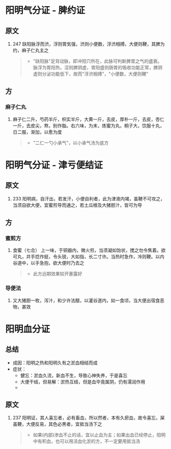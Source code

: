 # 阳明气分证 - 脾约证
## 原文
1. 247 趺阳脉浮而渋，浮则胃気强，渋则小便数，浮渋相搏，大便则鞕，其脾为约，麻子仁丸主之
    > * "趺阳脉"足背动脉，即冲阳穴所在，此脉可判断脾胃之气的盛衰。脉浮为胃阳热，涩则脾阴虚，胃阳盛则肠胃的吸收功能正常，脾阴虚则分泌功能低下，故而"浮渋相搏"，"小便数，大便则鞕"

## 方
### 麻子仁丸
1. 麻子仁二升，芍药半斤，枳实半斤，大黄一斤，去皮，厚朴一斤，去皮，杏仁一斤，去皮尖，熬，别作脂。右六味，为末，炼蜜为丸，桐子大，饮服十丸，日二服，渐加，以愈为度
    > * "二仁一勺小承气"，以小承气汤为底方

# 阳明气分证 - 津亏便结证
## 原文
1. 233  阳明病，自汗出，若发汗，小便自利者，此为津液内竭，虽鞕不可攻之，当须自欲大便，宜蜜煎导而通之，若土瓜根及大猪胆汁，皆可为导

## 方
### 蜜煎方
1. 食蜜（七合） 上一味，于铜器内，微火煎，当须凝如饴状，搅之勿令焦着。欲可丸，并手捻作挺，令头锐，大如指，长二寸许。当热时急作，冷则鞕。以内谷道中，以手急抱，欲大便时乃去之
    > * 此方远期效果较开塞露好
### 导便法
1. 又大猪胆一枚，泻汁，和少许法醋，以灌谷道内，如一食顷，当大便出宿食恶物，甚效

# 阳明血分证
## 总结
* 成因：阳明之热和阳明久有之淤血相结而成
* 症状：
    * 健忘：淤血久流，新血不生，导致心神失养，于是喜忘
    * 大便干结，但易解：淤热互结，但是血毕竟属阴，仍有濡润作用
    * 
## 原文
1. 237 阳明证，其人喜忘者，必有畜血，所以然者，本有久瘀血，故令喜忘，屎虽鞕，大便反易，其色必黒者，宜抵当汤下之
    > * 如果(内部)渗血不止的话，宜以止血为主；如果出血已经停止，阳明中有积血，也可以用活血化淤的方，不一定要用抵当汤